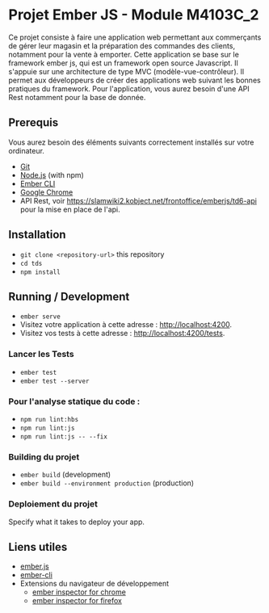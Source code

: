 # Projet Ember JS - Module M4103C_2

Ce projet consiste à faire une application web permettant aux commerçants de gérer leur magasin et la préparation des commandes des clients, notamment pour la vente à emporter.
Cette application se base sur le framework ember js, qui est un framework open source Javascript. Il s'appuie sur une architecture de type MVC (modèle-vue-contrôleur).
Il permet aux développeurs de créer des applications web suivant les bonnes pratiques du framework.
Pour l'application, vous aurez besoin d'une API Rest notamment pour la base de donnée. 

## Prerequis

Vous aurez besoin des éléments suivants correctement installés sur votre ordinateur.

* [Git](https://git-scm.com/)
* [Node.js](https://nodejs.org/) (with npm)
* [Ember CLI](https://ember-cli.com/)
* [Google Chrome](https://google.com/chrome/)
* API Rest, voir https://slamwiki2.kobject.net/frontoffice/emberjs/td6-api pour la mise en place de l'api.

## Installation

* `git clone <repository-url>` this repository
* `cd tds`
* `npm install`

## Running / Development

* `ember serve`
* Visitez votre application à cette adresse : [http://localhost:4200](http://localhost:4200).
* Visitez vos tests à cette adresse : [http://localhost:4200/tests](http://localhost:4200/tests).

### Lancer les Tests

* `ember test`
* `ember test --server`

### Pour l'analyse statique du code :

* `npm run lint:hbs`
* `npm run lint:js`
* `npm run lint:js -- --fix`

### Building du projet

* `ember build` (development)
* `ember build --environment production` (production)

### Deploiement du projet 

Specify what it takes to deploy your app.

## Liens utiles

* [ember.js](https://emberjs.com/)
* [ember-cli](https://ember-cli.com/)
* Extensions du navigateur de développement
  * [ember inspector for chrome](https://chrome.google.com/webstore/detail/ember-inspector/bmdblncegkenkacieihfhpjfppoconhi)
  * [ember inspector for firefox](https://addons.mozilla.org/en-US/firefox/addon/ember-inspector/)
